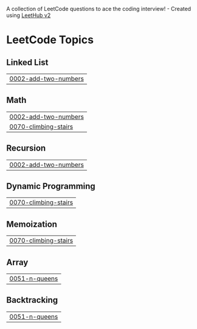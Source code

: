 A collection of LeetCode questions to ace the coding interview! - Created using [LeetHub v2](https://github.com/arunbhardwaj/LeetHub-2.0)
<!---LeetCode Topics Start-->
# LeetCode Topics
## Linked List
|  |
| ------- |
| [0002-add-two-numbers](https://github.com/pritesh45/LeetCode/tree/master/0002-add-two-numbers) |
## Math
|  |
| ------- |
| [0002-add-two-numbers](https://github.com/pritesh45/LeetCode/tree/master/0002-add-two-numbers) |
| [0070-climbing-stairs](https://github.com/pritesh45/LeetCode/tree/master/0070-climbing-stairs) |
## Recursion
|  |
| ------- |
| [0002-add-two-numbers](https://github.com/pritesh45/LeetCode/tree/master/0002-add-two-numbers) |
## Dynamic Programming
|  |
| ------- |
| [0070-climbing-stairs](https://github.com/pritesh45/LeetCode/tree/master/0070-climbing-stairs) |
## Memoization
|  |
| ------- |
| [0070-climbing-stairs](https://github.com/pritesh45/LeetCode/tree/master/0070-climbing-stairs) |
## Array
|  |
| ------- |
| [0051-n-queens](https://github.com/pritesh45/LeetCode/tree/master/0051-n-queens) |
## Backtracking
|  |
| ------- |
| [0051-n-queens](https://github.com/pritesh45/LeetCode/tree/master/0051-n-queens) |
<!---LeetCode Topics End-->
